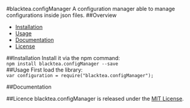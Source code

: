 #blacktea.configManager
A configuration manager able to manage configurations inside json files.
##Overview
* [Installation](#installation)
* [Usage](#usage)
* [Documentation](#documentation)
* [License](#license)

##Installation
Install it via the npm command:<br/>
`npm install blacktea.configManager --save`<br/>
##Usage
First load the library:<br/>
`var configuration = require("blacktea.configManager");`<br/>


##Documentation

##Licence
blacktea.configManager is released under the [MIT License](http://www.opensource.org/licenses/MIT).